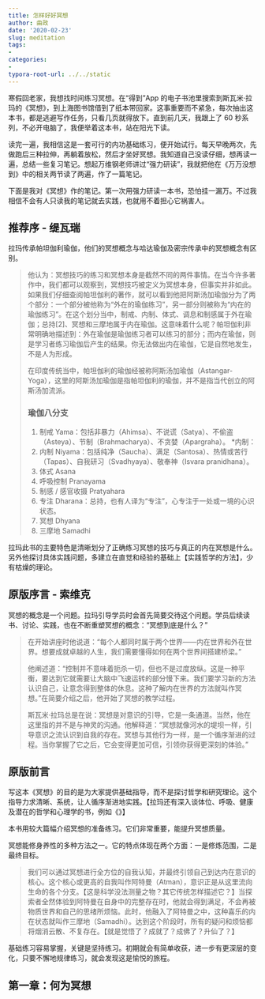 ```yaml
---
title: 怎样好好冥想
author: 曲政
date: '2020-02-23'
slug: meditation
tags:
- 
categories:
- 
typora-root-url: ../../static
---
```


寒假回老家，我想找时间练习冥想。在“得到”App 的电子书池里搜索到斯瓦米·拉玛的《冥想》，到上海图书馆借到了纸本带回家。这事重要而不紧急，每次抽出这本书，都是逃避写作任务，只看几页就得放下。直到前几天，我跟上了 60 秒系列，不必开电脑了，我便举着这本书，站在阳光下读。

读完一遍，我相信这是一套可行的内功基础练习，便开始试行。每天早晚两次，先做跑后三种拉伸，再躺着放松，然后才坐好冥想。我知道自己没读仔细，想再读一遍，总结一些复习笔记。想起万维钢老师讲过“强力研读”，我就把他在《万万没想到》中的相关两节读了两遍，作了一篇笔记。

下面是我对《冥想》作的笔记。第一次用强力研读一本书，恐怕挂一漏万。不过我相信不会有人只读我的笔记就去实践，也就用不着担心它祸害人。

## 推荐序 - 缇瓦瑞

拉玛传承帕坦伽利瑜伽，他们的冥想概念与哈达瑜伽及密宗传承中的冥想概念有区别。

>   他认为：冥想技巧的练习和冥想本身是截然不同的两件事情。在当今许多著作中，我们都可以观察到，冥想技巧被定义为冥想本身，但事实并非如此。如果我们仔细查阅帕坦伽利的著作，就可以看到他把阿斯汤加瑜伽分为了两个部分：一个部分被他称为“外在的瑜伽练习”，另一部分则被称为“内在的瑜伽练习”。在这个划分当中，制戒、内制、体式、调息和制感属于外在瑜伽；总持[2]、冥想和三摩地属于内在瑜伽。这意味着什么呢？帕坦伽利非常明确地描述到：外在瑜伽是瑜伽练习者可以练习的部分；而内在瑜伽，则是学习者练习瑜伽后产生的结果。你无法做出内在瑜伽，它是自然地发生，不是人为形成。
>
>   在印度传统当中，帕坦伽利的瑜伽经被称阿斯汤加瑜伽（Astangar-Yoga），这里的阿斯汤加瑜伽是指帕坦伽利的瑜伽，并不是指当代创立的阿斯汤加流派。
>
>   ### 瑜伽八分支
>
>   1.  制戒 Yama：包括非暴力（Ahimsa）、不说谎（Satya）、不偷盗（Asteya）、节制（Brahmacharya）、不贪婪（Apargraha）。
>    *内制：	
>   2.  内制 Niyama：包括纯净（Saucha）、满足（Santosa）、热情或苦行（Tapas）、自我研习（Svadhyaya）、敬奉神（Isvara pranidhana）。
>   3.  体式 Asana	
>   4.  呼吸控制 Pranayama
>   5.  制感 / 感官收摄 Pratyahara
>6.  专注 Dharana：总持，也有人译为“专注”，心专注于一处或一境的心识状态。
>   7.  冥想 Dhyana
>   8.  三摩地 Samadhi

拉玛此书的主要特色是清晰划分了正确练习冥想的技巧与真正的内在冥想是什么。另外他探讨具体实践问题，多建立在直觉和经验的基础上【实践哲学的方法】，少有枯燥的理论。

## 原版序言 - 索维克

冥想的概念是一个问题。拉玛引导学员时会首先简要交待这个问题。学员后续读书、讨论、实践，也在不断重塑冥想的概念：“冥想到底是什么？”

>   在开始讲座时他说道：“每个人都同时属于两个世界——内在世界和外在世界。想要成就卓越的人生，我们需要懂得如何在两个世界间搭建桥梁。”
>
>   他阐述道：“控制并不意味着扼杀一切，但也不是过度放纵。这是一种平衡，要达到它就需要让大脑中飞速运转的部分慢下来。我们要学习新的方法认识自己，让意念得到整体的休息。这种了解内在世界的方法就叫作冥想。”在简要介绍之后，他开始了冥想的教学过程。
>
>   斯瓦米·拉玛总是在说：冥想是对意识的引导，它是一条通道。当然，他在这里指的并不是与神灵的沟通。他解释道：“冥想就像河水的堤坝一样，引导意识之流认识到自我的存在。冥想与其他行为一样，是一个循序渐进的过程。当你掌握了它之后，它会变得更加可信，引领你获得更深刻的体验。”

## 原版前言

写这本《冥想》的目的是为大家提供基础指导，而不是探讨哲学和研究理论。这个指导力求清晰、系统，让人循序渐进地实践。【拉玛还有深入谈体位、呼吸、健康及潜在的哲学和心理学的书，例如《》】

本书用较大篇幅介绍冥想的准备练习。它们非常重要，能提升冥想质量。

冥想能修身养性的多种方法之一。它的特点体现在两个方面：一是修炼范围，二是最终目标。

>   我们可以通过冥想进行全方位的自我认知，并最终引领自己到达内在意识的核心。这个核心或更高的自我叫作阿特曼（Atman），意识正是从这里流向生命的各个分支。【这是科学没法测量之物？其它传统怎样描述它？】当探索者全然体验到阿特曼在自身中的完整存在时，他就会得到满足，不会再被物质世界和自己的思绪所烦恼。此时，他融入了阿特曼之中，这种喜乐的内在状态就叫作三摩地（Samadhi）。达到这个阶段时，所有的疑问和烦恼都将烟消云散、不复存在。【就是觉悟了？成就了？成佛了？升仙了？】

基础练习容易掌握，关键是坚持练习。初期就会有简单收获，进一步有更深层的变化，只要不懈地规律练习，就会发现这是愉悦的旅程。

## 第一章：何为冥想

